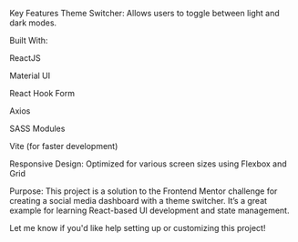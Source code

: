 Key Features
Theme Switcher: Allows users to toggle between light and dark modes.

Built With:

ReactJS

Material UI

React Hook Form

Axios

SASS Modules

Vite (for faster development)

Responsive Design: Optimized for various screen sizes using Flexbox and Grid

Purpose:
This project is a solution to the Frontend Mentor challenge for creating a social media dashboard with a theme switcher. It’s a great example for learning React-based UI development and state management.

Let me know if you'd like help setting up or customizing this project!
